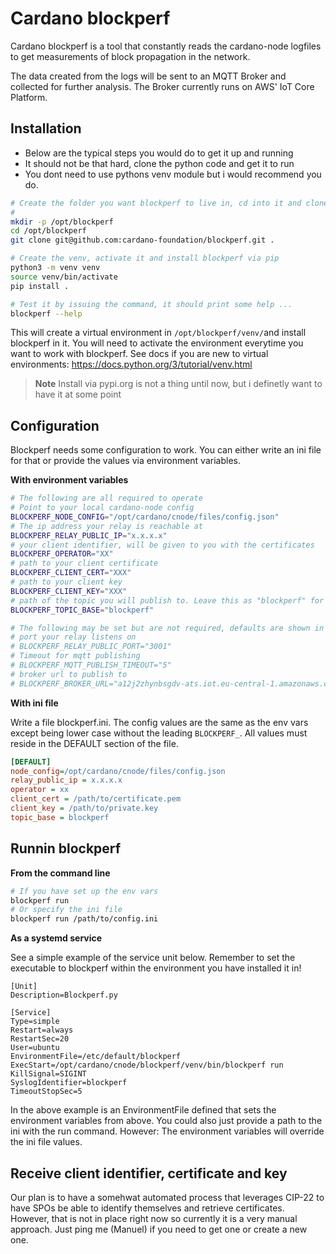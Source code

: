 # Cardano blockperf

Cardano blockperf is a tool that constantly reads the cardano-node logfiles
to get measurements of block propagation in the network.

The data created from the logs will be sent to an MQTT Broker and collected for
further analysis. The Broker currently runs on AWS' IoT Core Platform.

## Installation

* Below are the typical steps you would do to get it up and running
* It should not be that hard, clone the python code and get it to run
* You dont need to use pythons venv module but i would recommend you do.

```bash
# Create the folder you want blockperf to live in, cd into it and clone the repo
#
mkdir -p /opt/blockperf
cd /opt/blockperf
git clone git@github.com:cardano-foundation/blockperf.git .

# Create the venv, activate it and install blockperf via pip
python3 -m venv venv
source venv/bin/activate
pip install .

# Test it by issuing the command, it should print some help ...
blockperf --help
```

This will create a virtual environment in `/opt/blockperf/venv/`and install
blockperf in it. You will need to activate the environment everytime you
want to work with blockperf. See docs if you are new to virtual environments:
https://docs.python.org/3/tutorial/venv.html

> **Note**
> Install via pypi.org is not a thing until now, but i definetly want to
> have it at some point

## Configuration

Blockperf needs some configuration to work. You can either write an ini
file for that or provide the values via environment variables.

**With environment variables**

```bash
# The following are all required to operate
# Point to your local cardano-node config
BLOCKPERF_NODE_CONFIG="/opt/cardano/cnode/files/config.json"
# The ip address your relay is reachable at
BLOCKPERF_RELAY_PUBLIC_IP="x.x.x.x"
# your client identifier, will be given to you with the certificates
BLOCKPERF_OPERATOR="XX"
# path to your client certificate
BLOCKPERF_CLIENT_CERT="XXX"
# path to your client key
BLOCKPERF_CLIENT_KEY="XXX"
# path of the topic you will publish to. Leave this as "blockperf" for now
BLOCKPERF_TOPIC_BASE="blockperf"

# The following may be set but are not required, defaults are shown in examples
# port your relay listens on
# BLOCKPERF_RELAY_PUBLIC_PORT="3001"
# Timeout for mqtt publishing
# BLOCKPERF_MQTT_PUBLISH_TIMEOUT="5"
# broker url to publish to
# BLOCKPERF_BROKER_URL="a12j2zhynbsgdv-ats.iot.eu-central-1.amazonaws.com"
```

**With ini file**

Write a file blockperf.ini. The config values are the same as the env vars
except being lower case without the leading `BLOCKPERF_`. All values must
reside in the DEFAULT section of the file.

```ini
[DEFAULT]
node_config=/opt/cardano/cnode/files/config.json
relay_public_ip = x.x.x.x
operator = xx
client_cert = /path/to/certificate.pem
client_key = /path/to/private.key
topic_base = blockperf
```

## Runnin blockperf



**From the command line**

```bash
# If you have set up the env vars
blockperf run
# Or specify the ini file
blockperf run /path/to/config.ini
```

**As a systemd service**

See a simple example of the service unit below. Remember to set the
executable to blockperf within the environment you have installed it in!

```
[Unit]
Description=Blockperf.py

[Service]
Type=simple
Restart=always
RestartSec=20
User=ubuntu
EnvironmentFile=/etc/default/blockperf
ExecStart=/opt/cardano/cnode/blockperf/venv/bin/blockperf run
KillSignal=SIGINT
SyslogIdentifier=blockperf
TimeoutStopSec=5
```

In the above example is an EnvironmentFile defined that sets the environment
variables from above. You could also just provide a path to the ini with
the run command. However: The environment variables will override the ini file
values.

## Receive client identifier, certificate and key

Our plan is to have a somehwat automated process that leverages CIP-22 to
have SPOs be able to identify themselves and retrieve certificates.
However, that is not in place right now so currently it is a  very manual
approach. Just ping me (Manuel) if you need to get one or create a new one.
